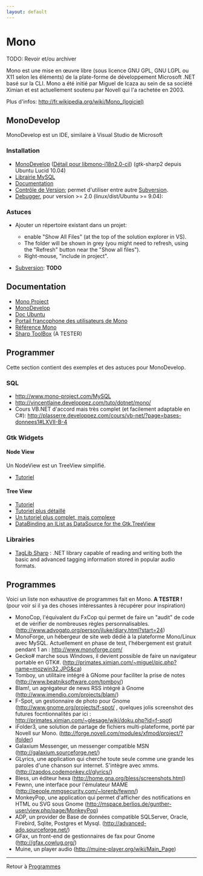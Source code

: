 ```yaml
---
layout: default
---
```


# Mono

TODO: Revoir et/ou archiver

Mono est une mise en œuvre libre (sous licence GNU GPL, GNU LGPL ou X11
selon les éléments) de la plate-forme de développement Microsoft .NET
basé sur la CLI. Mono a été initié par Miguel de Icaza au sein de sa
société Ximian et est actuellement soutenu par Novell qui l'a rachetée
en 2003.

Plus d'infos: <http://fr.wikipedia.org/wiki/Mono_(logiciel)>

## MonoDevelop

MonoDevelop est un IDE, similaire à Visual Studio de Microsoft

### Installation

- [MonoDevelop](apt://monodevelop,libmono-i18n2.0-cil,gtk-sharp2,mono-gmcs,mono-gac,mono-utils)
  ([Détail pour
  libmono-i18n2.0-cil](http://ubuntuforums.org/showthread.php?t=831409))
  (gtk-sharp2 depuis Ubuntu Lucid 10.04)
- [Librairie MySQL](apt://libmysql-cil-dev)
- [Documentation](apt://monodoc-browser,monodoc-mysql-manual,monodoc-gtk2.0-manual)
- [Contrôle de Version](apt://monodevelop-versioncontrol); permet
  d'utiliser entre autre [Subversion](Subversion).
- [Debugger](apt://monodevelop-debugger-mdb,monodevelop-debugger-gdb),
  pour version \>= 2.0 (linux/dist/Ubuntu \>= 9.04):

### Astuces

- Ajouter un répertoire existant dans un projet:
  - enable "Show All Files" (at the top of the solution explorer in VS).
  - The folder will be shown in grey (you might need to refresh, using
    the "Refresh" button near the "Show all files").
  - Right-mouse, "include in project".

- [Subversion](Subversion): **TODO**

## Documentation

- [Mono Project](http://mono-project.com/)
- [MonoDevelop](http://monodevelop.com)
- [Doc Ubuntu](http://doc.ubuntu-fr.org/monodevelop)
- [Portail francophone des utilisateurs de
  Mono](http://monofrance.tuxfamily.org/)
- [Référence Mono](http://www.go-mono.com/docs/)
- [Sharp ToolBox](http://sharptoolbox.com/) (A TESTER)

## Programmer

Cette section contient des exemples et des astuces pour MonoDevelop.

### SQL

- <http://www.mono-project.com/MySQL>
- <http://vincentlaine.developpez.com/tuto/dotnet/mono/>
- Cours VB.NET d'accord mais très complet (et facilement adaptable en
  C#):
  <http://plasserre.developpez.com/cours/vb-net/?page=bases-donnees1#LXVII-B-4>

### Gtk Widgets

#### Node View

Un NodeView est un TreeView simplifié.

- [Tutoriel](http://www.mono-project.com/GtkSharpNodeViewTutorial)

#### Tree View

- [Tutoriel](http://www.mono-project.com/GtkSharp_TreeView_Tutorial)
- [Tutoriel plus détaillé](http://www.mono-lab.ch/?p=22)
- [Un tutoriel plus complet, mais
  complexe](http://scentric.net/tutorial/treeview-tutorial.html)
- [DataBinding an IList as DataSource for the
  Gtk.TreeView](http://pvanhoof.be/blog/index.php/2006/04/21/databinding-an-ilist-as-datasource-for-the-gtktreeview)

### Librairies

- [TagLib
  Sharp](http://developer.novell.com/wiki/index.php/TagLib_Sharp) : .NET
  library capable of reading and writing both the basic and advanced
  tagging information stored in popular audio formats.

## Programmes

Voici un liste non exhaustive de programmes fait en Mono. **A TESTER !**
(pour voir si il ya des choses intéressantes à récupérer pour
inspiration)

- MonoCop, l'équivalent du FxCop qui permet de faire un "audit" de code
  et de vérifier de nombreuses règles personnalisables.
  (http://www.advogato.org/person/jluke/diary.html?start=24)
- MonoForge, un hébergeur de site web dédié à la plateforme Mono/Linux
  avec MySQL. Actuellement en phase de test, l'hébergement est gratuit
  pendant 1 an : <http://www.monoforge.com/>
- Gecko# marche sous Windows, il devient possible de faire un navigateur
  portable en GTK#.
  (http://primates.ximian.com/~miguel/pic.php?name=mozwin32.JPG&ca)
- Tomboy, un utilitaire intégré à GNome pour faciliter la prise de notes
  (http://www.beatniksoftware.com/tomboy/)
- Blam!, un agrégateur de news RSS intégré à Gnome
  (http://www.imendio.com/projects/blam/)
- F-Spot, un gestionnaire de photo pour Gnome
  (http://www.gnome.org/projects/f-spot/ , quelques jolis screenshot des
  futures focntionnalités par ici :
  <http://primates.ximian.com/~glesage/wiki/doku.php?id=f-spot>)
- iFolder3, une solution de partage de fichiers multi-plateforme, porté
  par Novell sur Mono.
  (http://forge.novell.com/modules/xfmod/project/?ifolder)
- Galaxium Messenger, un messenger compatible MSN
  (http://galaxium.sourceforge.net/)
- GLyrics, une application qui cherche toute seule comme une grande les
  paroles d'une chanson sur internet. S'intègre avec xmms.
  (http://zapdos.codemonkey.cl/glyrics/)
- Bless, un éditeur hexa (http://home.gna.org/bless/screenshots.html)
- Fewnn, une interface pour l'émulateur MAME
  (http://people.mmgsecurity.com/~lorenb/fewnn/)
- MonkeyPop, une application qui permet d'afficher des notifications en
  HTML ou SVG sous Gnome
  (http://mspace.berlios.de/gunther-user/view.php/page/MonkeyPop)
- ADP, un provider de Base de données compatible SQLServer, Oracle,
  Firebird, Sqlite, Postgres et Mysql.
  (http://advanced-ado.sourceforge.net/)
- GFax, un front-end de gestionnaires de fax pour Gnome
  (http://gfax.cowlug.org/)
- Muine, un player audio (http://muine-player.org/wiki/Main_Page)

------------------------------------------------------------------------

Retour à [Programmes](Programmes)
